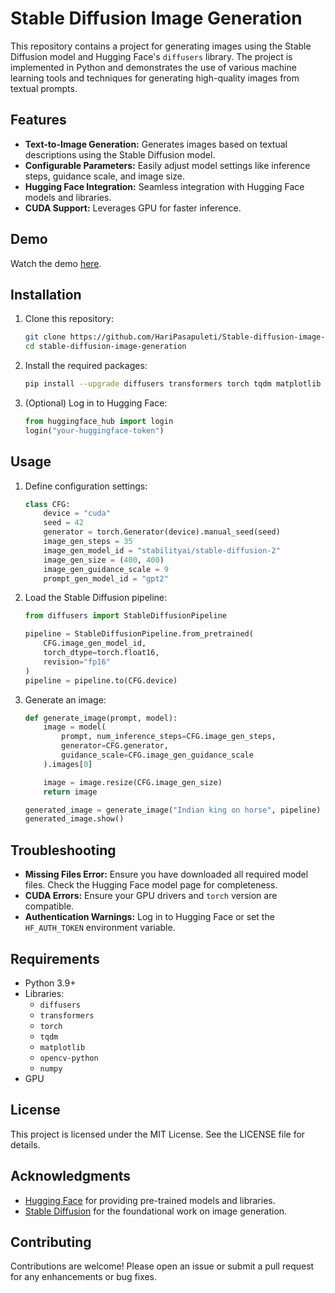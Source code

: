 # Stable Diffusion Image Generation

This repository contains a project for generating images using the Stable Diffusion model and Hugging Face's `diffusers` library. The project is implemented in Python and demonstrates the use of various machine learning tools and techniques for generating high-quality images from textual prompts.

## Features

- **Text-to-Image Generation:** Generates images based on textual descriptions using the Stable Diffusion model.
- **Configurable Parameters:** Easily adjust model settings like inference steps, guidance scale, and image size.
- **Hugging Face Integration:** Seamless integration with Hugging Face models and libraries.
- **CUDA Support:** Leverages GPU for faster inference.

## Demo

Watch the demo [here](https://www.youtube.com/watch?v=Aa1L32O1rVM).

## Installation

1. Clone this repository:
   ```bash
   git clone https://github.com/HariPasapuleti/Stable-diffusion-image-generation
   cd stable-diffusion-image-generation
   ```

2. Install the required packages:
   ```bash
   pip install --upgrade diffusers transformers torch tqdm matplotlib opencv-python pandas numpy
   ```

3. (Optional) Log in to Hugging Face:
   ```python
   from huggingface_hub import login
   login("your-huggingface-token")
   ```

## Usage

1. Define configuration settings:
   ```python
   class CFG:
       device = "cuda"
       seed = 42
       generator = torch.Generator(device).manual_seed(seed)
       image_gen_steps = 35
       image_gen_model_id = "stabilityai/stable-diffusion-2"
       image_gen_size = (400, 400)
       image_gen_guidance_scale = 9
       prompt_gen_model_id = "gpt2"
   ```

2. Load the Stable Diffusion pipeline:
   ```python
   from diffusers import StableDiffusionPipeline

   pipeline = StableDiffusionPipeline.from_pretrained(
       CFG.image_gen_model_id,
       torch_dtype=torch.float16,
       revision="fp16"
   )
   pipeline = pipeline.to(CFG.device)
   ```

3. Generate an image:
   ```python
   def generate_image(prompt, model):
       image = model(
           prompt, num_inference_steps=CFG.image_gen_steps,
           generator=CFG.generator,
           guidance_scale=CFG.image_gen_guidance_scale
       ).images[0]

       image = image.resize(CFG.image_gen_size)
       return image

   generated_image = generate_image("Indian king on horse", pipeline)
   generated_image.show()
   ```

## Troubleshooting

- **Missing Files Error:** Ensure you have downloaded all required model files. Check the Hugging Face model page for completeness.
- **CUDA Errors:** Ensure your GPU drivers and `torch` version are compatible.
- **Authentication Warnings:** Log in to Hugging Face or set the `HF_AUTH_TOKEN` environment variable.

## Requirements

- Python 3.9+
- Libraries:
  - `diffusers`
  - `transformers`
  - `torch`
  - `tqdm`
  - `matplotlib`
  - `opencv-python`
  - `numpy`
- GPU

## License

This project is licensed under the MIT License. See the LICENSE file for details.

## Acknowledgments

- [Hugging Face](https://huggingface.co/) for providing pre-trained models and libraries.
- [Stable Diffusion](https://github.com/CompVis/stable-diffusion) for the foundational work on image generation.

## Contributing

Contributions are welcome! Please open an issue or submit a pull request for any enhancements or bug fixes.

